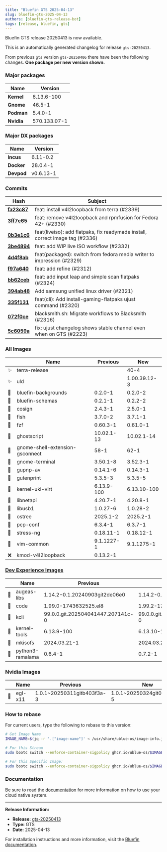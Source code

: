 ```yaml
---
title: "Bluefin GTS 2025-04-13"
slug: bluefin-gts-2025-04-13
authors: [bluefin-gts-release-bot]
tags: [release, bluefin, gts]
---
```


Bluefin GTS release 20250413 is now available.


This is an automatically generated changelog for release `gts-20250413`.

From previous `gts` version `gts-20250406` there have been the following changes. **One package per new version shown.**

### Major packages

| Name       | Version      |
| ---------- | ------------ |
| **Kernel** | 6.13.6-100   |
| **Gnome**  | 46.5-1       |
| **Podman** | 5.4.0-1      |
| **Nvidia** | 570.133.07-1 |

### Major DX packages

| Name       | Version   |
| ---------- | --------- |
| **Incus**  | 6.11-0.2  |
| **Docker** | 28.0.4-1  |
| **Devpod** | v0.6.13-1 |

### Commits

| Hash                                                                                               | Subject                                                                       |
| -------------------------------------------------------------------------------------------------- | ----------------------------------------------------------------------------- |
| **[fa23c87](https://github.com/ublue-os/bluefin/commit/fa23c87eaef6677dfb44ac816a0c390923e908dc)** | feat: install v4l2loopback from terra (#2339)                                 |
| **[3ff7e65](https://github.com/ublue-os/bluefin/commit/3ff7e659d827648c0a7435f5ed7f711226e17929)** | feat: remove v4l2loopback and rpmfusion for Fedora 42+ (#2330)                |
| **[0b3e1c6](https://github.com/ublue-os/bluefin/commit/0b3e1c6cb0e79e4bd56912a66a2e3c856b1c0354)** | feat(liveiso): add flatpaks, fix readymade install, correct image tag (#2336) |
| **[3be4894](https://github.com/ublue-os/bluefin/commit/3be48948eed375409803fe585f55ef4a0c8ce1ee)** | feat: add WIP live ISO workflow (#2332)                                       |
| **[4d4f8ab](https://github.com/ublue-os/bluefin/commit/4d4f8abf93be402b50aa40cc9c97c44eefe8c5b3)** | feat(packaged): switch from fedora media writer to impression (#2329)         |
| **[f97a640](https://github.com/ublue-os/bluefin/commit/f97a640a94b47a9b46783a9a5bb23549a9161921)** | feat: add refine (#2312)                                                      |
| **[bb62ceb](https://github.com/ublue-os/bluefin/commit/bb62cebb0f07ac17bce67f665ea49b5d20f5aa31)** | feat: add input leap and simple scan flatpaks (#2324)                         |
| **[394ab48](https://github.com/ublue-os/bluefin/commit/394ab4872798ad3be8985848383fb224da31834d)** | Add samsung unified linux driver (#2321)                                      |
| **[335f131](https://github.com/ublue-os/bluefin/commit/335f131de4864c414fb53f2d796ed42080eaaaea)** | feat(cli): Add install-gaming-flatpaks ujust command (#2320)                  |
| **[072f0ce](https://github.com/ublue-os/bluefin/commit/072f0ce49002b402a17044200339ded23807221e)** | blacksmith.sh: Migrate workflows to Blacksmith (#2316)                        |
| **[5c6059a](https://github.com/ublue-os/bluefin/commit/5c6059a53f89862e7e450b64a052aa4affcb270a)** | fix: ujust changelog shows stable channel even when on GTS (#2223)            |

### All Images

|     | Name                            | Previous   | New          |
| --- | ------------------------------- | ---------- | ------------ |
| ✨  | terra-release                   |            | 40-4         |
| ✨  | uld                             |            | 1.00.39.12-3 |
| 🔄  | bluefin-backgrounds             | 0.2.0-1    | 0.2.0-2      |
| 🔄  | bluefin-schemas                 | 0.2.1-1    | 0.2.2-2      |
| 🔄  | cosign                          | 2.4.3-1    | 2.5.0-1      |
| 🔄  | fish                            | 3.7.0-2    | 3.7.1-1      |
| 🔄  | fzf                             | 0.60.3-1   | 0.61.0-1     |
| 🔄  | ghostscript                     | 10.02.1-13 | 10.02.1-14   |
| 🔄  | gnome-shell-extension-gsconnect | 58-1       | 62-1         |
| 🔄  | gnome-terminal                  | 3.50.1-8   | 3.52.3-1     |
| 🔄  | gupnp-av                        | 0.14.1-6   | 0.14.3-1     |
| 🔄  | gutenprint                      | 5.3.5-3    | 5.3.5-5      |
| 🔄  | kernel-uki-virt                 | 6.13.9-100 | 6.13.10-100  |
| 🔄  | libnetapi                       | 4.20.7-1   | 4.20.8-1     |
| 🔄  | libusb1                         | 1.0.27-6   | 1.0.28-2     |
| 🔄  | ostree                          | 2025.1-2   | 2025.2-1     |
| 🔄  | pcp-conf                        | 6.3.4-1    | 6.3.7-1      |
| 🔄  | stress-ng                       | 0.18.11-1  | 0.18.12-1    |
| 🔄  | vim-common                      | 9.1.1227-1 | 9.1.1275-1   |
| ❌  | kmod-v4l2loopback               | 0.13.2-1   |              |

### [Dev Experience Images](https://docs.projectbluefin.io/bluefin-dx)

|     | Name             | Previous                          | New                               |
| --- | ---------------- | --------------------------------- | --------------------------------- |
| 🔄  | augeas-libs      | 1.14.2-0.1.20240903git2de06e0     | 1.14.2-0.4.20250324git4dffa3d     |
| 🔄  | code             | 1.99.0-1743632525.el8             | 1.99.2-1744250112.el8             |
| 🔄  | kcli             | 99.0.0.git.202504041447.207141c-0 | 99.0.0.git.202504110956.affb930-0 |
| 🔄  | kernel-tools     | 6.13.9-100                        | 6.13.10-100                       |
| 🔄  | mkisofs          | 2024.03.21-1                      | 2024.03.21-2                      |
| 🔄  | python3-ramalama | 0.6.4-1                           | 0.7.2-1                           |

### Nvidia Images

|     | Name    | Previous                   | New                        |
| --- | ------- | -------------------------- | -------------------------- |
| 🔄  | egl-x11 | 1.0.1~20250311gitb403f3a-3 | 1.0.1~20250324git0558d54-5 |

### How to rebase

For current users, type the following to rebase to this version:

```bash
# Get Image Name
IMAGE_NAME=$(jq -r '.["image-name"]' < /usr/share/ublue-os/image-info.json)

# For this Stream
sudo bootc switch --enforce-container-sigpolicy ghcr.io/ublue-os/$IMAGE_NAME:gts

# For this Specific Image:
sudo bootc switch --enforce-container-sigpolicy ghcr.io/ublue-os/$IMAGE_NAME:gts-20250413
```

### Documentation

Be sure to read the [documentation](https://docs.projectbluefin.io/) for more information
on how to use your cloud native system.

---

**Release Information:**

- **Release:** [gts-20250413](https://github.com/ublue-os/bluefin/releases/tag/gts-20250413)
- **Type:** GTS
- **Date:** 2025-04-13

For installation instructions and more information, visit the [Bluefin documentation](https://docs.projectbluefin.io/).
